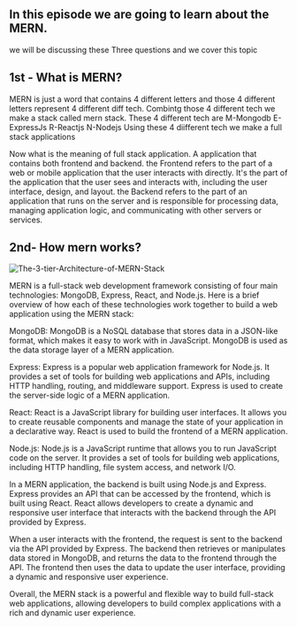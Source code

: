 ## In this episode we are going to learn about the MERN.
we will be discussing these Three questions and we cover this topic

## 1st - What is MERN?

MERN is just a word that contains  4 different letters and those 4 different letters represent 4 different diff tech.
Combintg those 4 different tech we make a stack called mern stack.
These 4 different tech are M-Mongodb E-ExpressJs R-Reactjs N-Nodejs
Using these 4 diifferent tech we make a full stack applications 

Now what is the meaning of full stack application. A application that contains both frontend and backend. 
the Frontend refers to the part of a web or mobile application that the user interacts with directly. It's the part of the application that the user sees and interacts with, including the user interface, design, and layout.
the Backend refers to the part of an application that runs on the server and is responsible for processing data, managing application logic, and communicating with other servers or services.

## 2nd- How mern works?

![The-3-tier-Architecture-of-MERN-Stack](https://user-images.githubusercontent.com/101265586/218980052-d8ef4f4e-aa50-4743-a0b9-fbdf2b02f5f2.png)


MERN is a full-stack web development framework consisting of four main technologies: MongoDB, Express, React, and Node.js. Here is a brief overview of how each of these technologies work together to build a web application using the MERN stack:

MongoDB: MongoDB is a NoSQL database that stores data in a JSON-like format, which makes it easy to work with in JavaScript. MongoDB is used as the data storage layer of a MERN application.

Express: Express is a popular web application framework for Node.js. It provides a set of tools for building web applications and APIs, including HTTP handling, routing, and middleware support. Express is used to create the server-side logic of a MERN application.

React: React is a JavaScript library for building user interfaces. It allows you to create reusable components and manage the state of your application in a declarative way. React is used to build the frontend of a MERN application.

Node.js: Node.js is a JavaScript runtime that allows you to run JavaScript code on the server. It provides a set of tools for building web applications, including HTTP handling, file system access, and network I/O.

In a MERN application, the backend is built using Node.js and Express. Express provides an API that can be accessed by the frontend, which is built using React. React allows developers to create a dynamic and responsive user interface that interacts with the backend through the API provided by Express.

When a user interacts with the frontend, the request is sent to the backend via the API provided by Express. The backend then retrieves or manipulates data stored in MongoDB, and returns the data to the frontend through the API. The frontend then uses the data to update the user interface, providing a dynamic and responsive user experience.

Overall, the MERN stack is a powerful and flexible way to build full-stack web applications, allowing developers to build complex applications with a rich and dynamic user experience.
